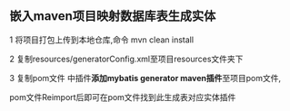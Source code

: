 ## 嵌入maven项目映射数据库表生成实体
1 将项目打包上传到本地仓库,命令 mvn clean install

2 复制resources/generatorConfig.xml至项目resources文件夹下

3 复制pom文件 中插件**添加mybatis generator maven插件**至项目pom文件,

pom文件Reimport后即可在pom文件找到此生成表对应实体插件